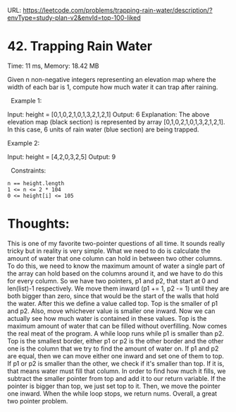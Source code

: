 URL: https://leetcode.com/problems/trapping-rain-water/description/?envType=study-plan-v2&envId=top-100-liked

# 42. Trapping Rain Water

Time: 11 ms, Memory: 18.42 MB

Given n non-negative integers representing an elevation map where the width of each bar is 1, compute how much water it can trap after raining.

 
Example 1:

Input: height = [0,1,0,2,1,0,1,3,2,1,2,1]
Output: 6
Explanation: The above elevation map (black section) is represented by array [0,1,0,2,1,0,1,3,2,1,2,1]. In this case, 6 units of rain water (blue section) are being trapped.

Example 2:

Input: height = [4,2,0,3,2,5]
Output: 9

 
Constraints:

	n == height.length
	1 <= n <= 2 * 104
	0 <= height[i] <= 105

# Thoughts:
This is one of my favorite two-pointer questions of all time. It sounds really tricky but in reality is very simple. What we need to do is calculate the amount of water that one column can hold in between two other columns. To do this, we need to know the maximum amount of water a single part of the array can hold based on the columns around it, and we have to do this for every column. So we have two pointers, p1 and p2, that start at 0 and len(list)-1 respectively. We move them inward (p1 += 1, p2 -= 1) until they are both bigger than zero, since that would be the start of the walls that hold the water. After this we define a value called top. Top is the smaller of p1 and p2. Also, move whichever value is smaller one inward. Now we can actually see how much water is contained in these values. Top is the maximum amount of water that can be filled without overfilling. Now comes the real meat of the program. A while loop runs while p1 is smaller than p2. Top is the smallest border, either p1 or p2 is the other border and the other one is the column that we try to find the amount of water on. If p1 and p2 are equal, then we can move either one inward and set one of them to top. If p1 or p2 is smaller than the other, we check if it's smaller than top. If it is, that means water must fill that column. In order to find how much it fills, we subtract the smaller pointer from top and add it to our return variable. If the pointer is bigger than top, we just set top to it. Then, we move the pointer one inward. When the while loop stops, we return nums. Overall, a great two pointer problem.
